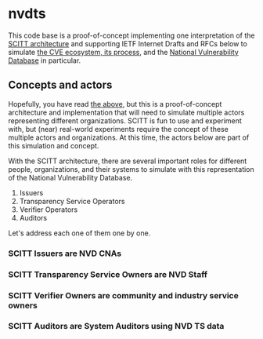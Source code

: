 # nvdts

This code base is a proof-of-concept implementing one interpretation of the [SCITT architecture](https://datatracker.ietf.org/doc/draft-ietf-scitt-architecture/) and supporting IETF Internet Drafts and RFCs below to simulate [the CVE ecosystem, its process](https://www.cve.org/About/Process), and the [National Vulnerability Database](https://nvd.nist.gov/) in particular.

## Concepts and actors

Hopefully, you have read [the above](#nvdts), but this is a proof-of-concept architecture and implementation that will need to simulate multiple actors representing different organizations. SCITT is fun to use and experiment with, but (near) real-world experiments require the concept of these multiple actors and organizations. At this time, the actors below are part of this simulation and concept.

With the SCITT architecture, there are several important roles for different people, organizations, and their systems to simulate with this representation of the National Vulnerability Database.

1. Issuers
1. Transparency Service Operators
1. Verifier Operators
1. Auditors

Let's address each one of them one by one.

### SCITT Issuers are NVD CNAs

### SCITT Transparency Service Owners are NVD Staff

### SCITT Verifier Owners are community and industry service owners

### SCITT Auditors are System Auditors using NVD TS data